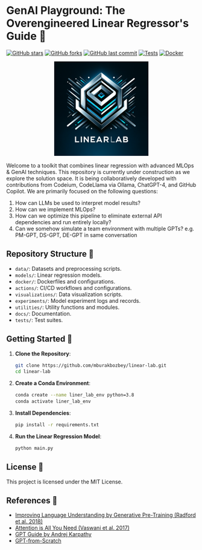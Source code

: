 # GenAI Playground: The Overengineered Linear Regressor's Guide 🚀

[![GitHub stars](https://img.shields.io/github/stars/mburakbozbey/ml-optimization-toolkit.svg)](https://github.com/mburakbozbey/ml-toolkit/stargazers)
[![GitHub forks](https://img.shields.io/github/forks/mburakbozbey/ml-optimization-toolkit.svg)](https://github.com/mburakbozbey/ml-toolkit/network)
[![GitHub last commit](https://img.shields.io/github/last-commit/mburakbozbey/ml-optimization-toolkit.svg)](https://github.com/mburakbozbey/ml-toolkit/commits/master)
[![Tests](https://github.com/mburakbozbey/linear-lab/actions/workflows/python-app.yml/badge.svg)](https://github.com/mburakbozbey/linear-lab/actions/workflows/python-app.yml)
[![Docker](https://github.com/mburakbozbey/linear-lab/actions/workflows/docker-image.yml/badge.svg)](https://github.com/mburakbozbey/linear-lab/actions/workflows/docker-image.yml)

<div align="center">
  <img src="images/linearlab.png" alt="Linear-Lab" width="250" height="250"/>
</div>

Welcome to a toolkit that combines linear regression with advanced MLOps & GenAI techniques. This repository is currently under construction as we explore the solution space. It is being collaboratively developed with contributions from Codeium, CodeLlama via Ollama, ChatGPT-4, and GitHub Copilot. We are primarily focused on the following questions:
1. How can LLMs be used to interpret model results?
2. How can we implement MLOps?
3. How can we optimize this pipeline to eliminate external API dependencies and run entirely locally?
4. Can we somehow simulate a team environment with multiple GPTs? e.g. PM-GPT, DS-GPT, DE-GPT in same conversation

## Repository Structure 📂
- `data/`: Datasets and preprocessing scripts.
- `models/`: Linear regression models.
- `docker/`: Dockerfiles and configurations.
- `actions/`: CI/CD workflows and configurations.
- `visualizations/`: Data visualization scripts.
- `experiments/`: Model experiment logs and records.
- `utilities/`: Utility functions and modules.
- `docs/`: Documentation.
- `tests/`: Test suites.

## Getting Started 🚀
1. **Clone the Repository**:
   ```bash
   git clone https://github.com/mburakbozbey/linear-lab.git
   cd linear-lab
   ```

2. **Create a Conda Environment**:
   ```bash
   conda create --name liner_lab_env python=3.8
   conda activate liner_lab_env
   ```

3. **Install Dependencies**:
   ```bash
   pip install -r requirements.txt
   ```

4. **Run the Linear Regression Model**:
   ```bash
   python main.py 
   ```

## License 📄
This project is licensed under the MIT License.

## References 🙏
- [Improving Language Understanding by Generative Pre-Training (Radford et al. 2018)](https://cdn.openai.com/research-covers/language-unsupervised/language_understanding_paper.pdf)
- [Attention is All You Need (Vaswani et al. 2017)](https://arxiv.org/abs/1706.03762)
- [GPT Guide by Andrej Karpathy](https://m.youtube.com/watch?v=kCc8FmEb1nY)
- [GPT-from-Scratch](https://github.com/LaurenceLungo/GPT-from-Scratch)